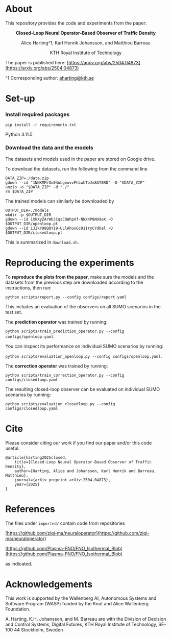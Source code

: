 # About

This repository provides the code and experiments from the paper:

<p align="center"><strong>Closed-Loop Neural Operator-Based Observer of Traffic Density</strong></p>
<p align="center">Alice Harting^1, Karl Henrik Johansson, and Matthieu Barreau</p>
<p align="center">KTH Royal Institute of Technology</p>

The paper is published here: [https://arxiv.org/abs/2504.04873](https://arxiv.org/abs/2504.04873)

^1 Corresponding author: aharting@kth.se
# Set-up
### Install required packages
`pip install -r requirements.txt`

Python 3.11.5
### Download the data and the models
The datasets and models used in the paper are stored on Google drive.

To download the datasets, run the following from the command line

    DATA_ZIP=./data.zip
    gdown --id "1NNKMMrOo04uLgewvvPhLwhToJm8AT8RD" -O "$DATA_ZIP"
    unzip -o "$DATA_ZIP" -d "./"
    rm $DATA_ZIP

The trained models can similarly be downloaded by

    OUTPUT_DIR=./models
    mkdir -p $OUTPUT_DIR
    gdown --id 1XkXyZArWbJCqsCOWhpXf-NNX4P8NU9eX -O $OUTPUT_DIR/openloop.pt
    gdown --id 1JIkY98QQYI9-ULlAhuxGc911ryCYdOal -O $OUTPUT_DIR/closedloop.pt


This is summarized in `download.sh`.
# Reproducing the experiments
To **reproduce the plots from the paper**, make sure the models and the datasets from the previous step are downloaded according to the instructions, then run:

`python scripts/report.py --config configs/report.yaml`

This includes an evaluation of the observers on all SUMO scenarios in the test set.

The **prediction operator** was trained by running:

`python scripts/train_prediction_operator.py --config configs/openloop.yaml`.

You can inspect its performance on individual SUMO scenarios by running:

`python scripts/evaluation_openloop.py --config configs/openloop.yaml`. 

The **correction operator** was trained by running:

`python scripts/train_correction_operator.py --config configs/closedloop.yaml`

The resulting closed-loop observer can be evaluated on individual SUMO scenarios by running:

`python scripts/evaluation_closedloop.py --config configs/closedloop.yaml`

# Cite
Please consider citing our work if you find our paper and/or this code useful.

    @article{harting2025closed,
        title={Closed-Loop Neural Operator-Based Observer of Traffic Density},
        author={Harting, Alice and Johansson, Karl Henrik and Barreau, Matthieu},
        journal={arXiv preprint arXiv:2504.04873},
        year={2025}
    }
# References
The files under `imported/` contain code from repositories

[https://github.com/ziqi-ma/neuraloperator](https://github.com/ziqi-ma/neuraloperator)

[https://github.com/Plasma-FNO/FNO_Isothermal_Blob](https://github.com/Plasma-FNO/FNO_Isothermal_Blob)

as indicated.

# Acknowledgements
This work is supported by the Wallenberg AI, Autonomous Systems and Software Program (WASP) funded by the Knut and Alice Wallenberg Foundation.

A. Harting, K.H. Johansson, and M. Barreau are with the Division of Decision and Control Systems, Digital Futures, KTH Royal Institute of Technology, SE-100 44 Stockholm, Sweden
